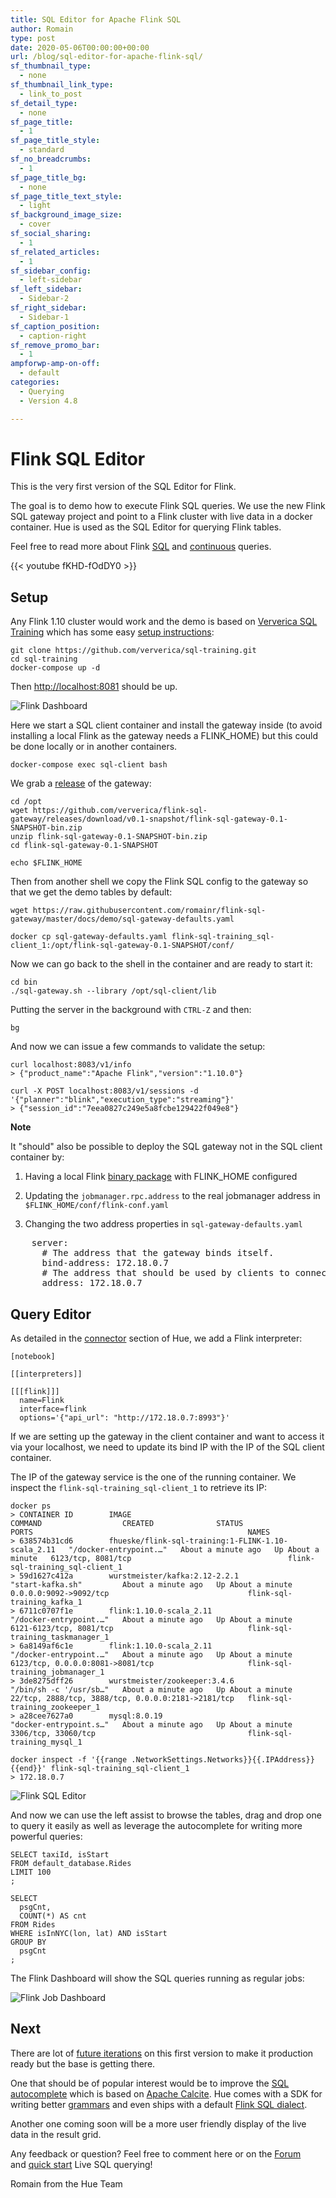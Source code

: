 ```yaml
---
title: SQL Editor for Apache Flink SQL
author: Romain
type: post
date: 2020-05-06T00:00:00+00:00
url: /blog/sql-editor-for-apache-flink-sql/
sf_thumbnail_type:
  - none
sf_thumbnail_link_type:
  - link_to_post
sf_detail_type:
  - none
sf_page_title:
  - 1
sf_page_title_style:
  - standard
sf_no_breadcrumbs:
  - 1
sf_page_title_bg:
  - none
sf_page_title_text_style:
  - light
sf_background_image_size:
  - cover
sf_social_sharing:
  - 1
sf_related_articles:
  - 1
sf_sidebar_config:
  - left-sidebar
sf_left_sidebar:
  - Sidebar-2
sf_right_sidebar:
  - Sidebar-1
sf_caption_position:
  - caption-right
sf_remove_promo_bar:
  - 1
ampforwp-amp-on-off:
  - default
categories:
  - Querying
  - Version 4.8

---
```


# Flink SQL Editor

This is the very first version of the SQL Editor for Flink.

The goal is to demo how to execute Flink SQL queries. We use the new Flink SQL gateway project and point to a Flink cluster with live data in a docker container. Hue is used as the SQL Editor for querying Flink tables.

Feel free to read more about Flink [SQL](https://ci.apache.org/projects/flink/flink-docs-master/dev/table/sql/queries.html#queries) and [continuous](https://ci.apache.org/projects/flink/flink-docs-master/dev/table/streaming/dynamic_tables.html#continuous-queries) queries.

{{< youtube fKHD-fOdDY0 >}}

## Setup

Any Flink 1.10 cluster would work and the demo is based on [Ververica SQL Training](https://github.com/ververica/sql-training) which has some easy [setup instructions](https://github.com/ververica/sql-training/wiki/Setting-up-the-Training-Environment):

    git clone https://github.com/ververica/sql-training.git
    cd sql-training
    docker-compose up -d

Then [http://localhost:8081](http://localhost:8081) should be up.

![Flink Dashboard](https://cdn.gethue.com/uploads/2020/05/flink_dashboard.png)

Here we start a SQL client container and install the gateway inside (to avoid installing a local Flink as the gateway needs a FLINK_HOME) but this could be done locally or in another containers.

    docker-compose exec sql-client bash

We grab a [release](https://github.com/ververica/flink-sql-gateway/releases) of the gateway:

    cd /opt
    wget https://github.com/ververica/flink-sql-gateway/releases/download/v0.1-snapshot/flink-sql-gateway-0.1-SNAPSHOT-bin.zip
    unzip flink-sql-gateway-0.1-SNAPSHOT-bin.zip
    cd flink-sql-gateway-0.1-SNAPSHOT

    echo $FLINK_HOME

Then from another shell we copy the Flink SQL config to the gateway so that we get the demo tables by default:

    wget https://raw.githubusercontent.com/romainr/flink-sql-gateway/master/docs/demo/sql-gateway-defaults.yaml

    docker cp sql-gateway-defaults.yaml flink-sql-training_sql-client_1:/opt/flink-sql-gateway-0.1-SNAPSHOT/conf/

Now we can go back to the shell in the container and are ready to start it:

    cd bin
    ./sql-gateway.sh --library /opt/sql-client/lib

Putting the server in the background with `CTRL-Z` and then:

    bg

And now we can issue a few commands to validate the setup:

    curl localhost:8083/v1/info
    > {"product_name":"Apache Flink","version":"1.10.0"}

    curl -X POST localhost:8083/v1/sessions -d '{"planner":"blink","execution_type":"streaming"}'
    > {"session_id":"7eea0827c249e5a8fcbe129422f049e8"}


**Note**

It "should" also be possible to deploy the SQL gateway not in the SQL client container by:

1. Having a local Flink [binary package](https://www.apache.org/dyn/closer.lua/flink/flink-1.10.0/flink-1.10.0-bin-scala_2.11.tgz) with FLINK_HOME configured

2. Updating the `jobmanager.rpc.address` to the real jobmanager address in `$FLINK_HOME/conf/flink-conf.yaml`

3. Changing the two address properties in `sql-gateway-defaults.yaml`

<pre>
    server:
      # The address that the gateway binds itself.
      bind-address: 172.18.0.7
      # The address that should be used by clients to connect to the gateway.
      address: 172.18.0.7
</pre>

## Query Editor

As detailed in the [connector](https://docs.gethue.com/administrator/configuration/connectors/) section of Hue, we add a Flink interpreter:

    [notebook]

    [[interpreters]]

    [[[flink]]]
      name=Flink
      interface=flink
      options='{"api_url": "http://172.18.0.7:8993"}'

If we are setting up the gateway in the client container and want to access it via your localhost, we need to update its bind IP with the IP of the SQL client container.

The IP of the gateway service is the one of the running container. We inspect the `flink-sql-training_sql-client_1` to retrieve its IP:

    docker ps
    > CONTAINER ID        IMAGE                                                COMMAND                  CREATED              STATUS              PORTS                                                NAMES
    > 638574b31cd6        fhueske/flink-sql-training:1-FLINK-1.10-scala_2.11   "/docker-entrypoint.…"   About a minute ago   Up About a minute   6123/tcp, 8081/tcp                                   flink-sql-training_sql-client_1
    > 59d1627c412a        wurstmeister/kafka:2.12-2.2.1                        "start-kafka.sh"         About a minute ago   Up About a minute   0.0.0.0:9092->9092/tcp                               flink-sql-training_kafka_1
    > 6711c0707f1e        flink:1.10.0-scala_2.11                              "/docker-entrypoint.…"   About a minute ago   Up About a minute   6121-6123/tcp, 8081/tcp                              flink-sql-training_taskmanager_1
    > 6a8149af6c1e        flink:1.10.0-scala_2.11                              "/docker-entrypoint.…"   About a minute ago   Up About a minute   6123/tcp, 0.0.0.0:8081->8081/tcp                     flink-sql-training_jobmanager_1
    > 3de8275dff26        wurstmeister/zookeeper:3.4.6                         "/bin/sh -c '/usr/sb…"   About a minute ago   Up About a minute   22/tcp, 2888/tcp, 3888/tcp, 0.0.0.0:2181->2181/tcp   flink-sql-training_zookeeper_1
    > a28cee7627a0        mysql:8.0.19                                         "docker-entrypoint.s…"   About a minute ago   Up About a minute   3306/tcp, 33060/tcp                                  flink-sql-training_mysql_1

    docker inspect -f '{{range .NetworkSettings.Networks}}{{.IPAddress}}{{end}}' flink-sql-training_sql-client_1
    > 172.18.0.7

![Flink SQL Editor](https://cdn.gethue.com/uploads/2020/05/flink_editor_v1.png)

And now we can use the left assist to browse the tables, drag and drop one to query it easily as well as leverage the autocomplete for writing more powerful queries:

    SELECT taxiId, isStart
    FROM default_database.Rides
    LIMIT 100
    ;

    SELECT
      psgCnt,
      COUNT(*) AS cnt
    FROM Rides
    WHERE isInNYC(lon, lat) AND isStart
    GROUP BY
      psgCnt
    ;

The Flink Dashboard will show the SQL queries running as regular jobs:

![Flink Job Dashboard](https://cdn.gethue.com/uploads/2020/05/flink_dashboard_one_query.png)

## Next

There are lot of [future iterations](https://github.com/cloudera/hue/blob/master/docs/designs/apache_flink.md) on this first version to make it production ready but the base is getting there.

One that should be of popular interest would be to improve the [SQL autocomplete](https://ci.apache.org/projects/flink/flink-docs-master/dev/table/sql/queries.html#supported-syntax) which is based on [Apache Calcite](https://calcite.apache.org/docs/reference.html). Hue comes with a SDK for writing better [grammars](https://docs.gethue.com/developer/parsers/) and even ships with a default [Flink SQL dialect](https://github.com/cloudera/hue/tree/master/desktop/core/src/desktop/js/parse/jison/sql/flink).

Another one coming soon will be a more user friendly display of the live data in the result grid.


Any feedback or question? Feel free to comment here or on the <a href="https://discourse.gethue.com/">Forum</a> and <a href="https://docs.gethue.com/quickstart/">quick start</a> Live SQL querying!


Romain from the Hue Team
